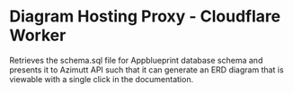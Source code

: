 # Diagram Hosting Proxy - Cloudflare Worker

Retrieves the schema.sql file for Appblueprint database schema and presents it to Azimutt API such that it can generate an ERD diagram that is viewable with a single click in the documentation.
